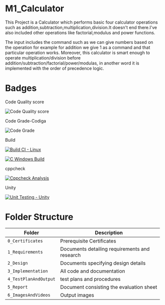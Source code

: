 # M1_Calculator

This Project is a Calculator which performs basic four calculator operations such as addition,subtraction,multiplication,division.It doesn't end there.I've also included other operations like factorial,modulus and power functions.

The input includes the command such as we can give numbers based on the operation for example for addition we give 1 as a command and that particular operation works. Moreover, this calculator is smart enough to operate multiplication/division before addition/subtraction/factorial/power/modulas, in another word it is implemented with the order of precedence logic.

# Badges

Code Quality score

![Code Quality score](https://api.codiga.io/project/32511/score/svg)

Code Grade-Codiga

![Code Grade](https://api.codiga.io/project/32511/status/svg)

Build

[![Build CI - Linux](https://github.com/Gnanesh45/M1_Calculator/actions/workflows/c-cpp.yml/badge.svg)](https://github.com/Gnanesh45/M1_Calculator/actions/workflows/c-cpp.yml)

[![C Windows Build](https://github.com/Gnanesh45/M1_Calculator/actions/workflows/c-cpp(2).yml/badge.svg)](https://github.com/Gnanesh45/M1_Calculator/actions/workflows/c-cpp(2).yml)

cppcheck

[![Cppcheck Analysis](https://github.com/Gnanesh45/M1_Calculator/actions/workflows/c-cpp(3).yml/badge.svg)](https://github.com/Gnanesh45/M1_Calculator/actions/workflows/c-cpp(3).yml)

Unity

[![Unit Testing - Unity](https://github.com/Gnanesh45/M1_Calculator/actions/workflows/c-cpp(5).yml/badge.svg)](https://github.com/Gnanesh45/M1_Calculator/actions/workflows/c-cpp(5).yml)


# Folder Structure
Folder             | Description
-------------------| -----------------------------------------
`0_Certificates`   |Prerequisite Certificates
`1_Requirements`   | Documents detailing requirements and research
`2_Design`         | Documents specifying design details
`3_Implementation` | All code and documentation
`4_TestPlanAndOutput`      |test plans and procedures
`5_Report`         |Document consisting the evaluation sheet
`6_ImagesAndVideos`  | Output images 

